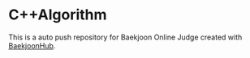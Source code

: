 # C++Algorithm

This is a auto push repository for Baekjoon Online Judge created with [BaekjoonHub](https://github.com/BaekjoonHub/BaekjoonHub).

